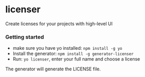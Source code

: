 # licenser

Create licenses for your projects with high-level UI

### Getting started
* make sure you have yo installed: `npm install -g yo`
* Install the generator: `npm install -g generator-licenser`
* Run: `yo licenser`, enter your full name and choose a license

The generator will generate the LICENSE file.